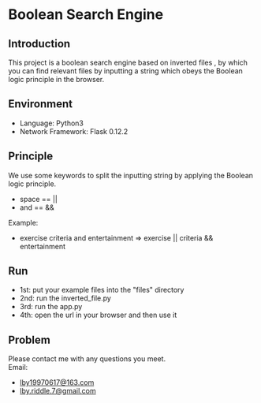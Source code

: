 Boolean Search Engine
======

Introduction
------
  This project is a boolean search engine based on inverted files , by which you can find relevant files by inputting a string which obeys the Boolean logic principle in the browser.

Environment
------
* Language: Python3
* Network Framework: Flask 0.12.2

Principle
------
We use some keywords to split the inputting string by applying the Boolean logic principle. 
* space == ||<br>
* and == &&

Example:
* exercise criteria and entertainment  =>  exercise || criteria && entertainment

Run
------
* 1st: put your example files into the "files" directory
* 2nd: run the inverted_file.py
* 3rd: run the app.py 
* 4th: open the url in your browser and then use it

Problem
------
Please contact me with any questions you meet.<br>
Email: 
* lby19970617@163.com
* lby.riddle.7@gmail.com

